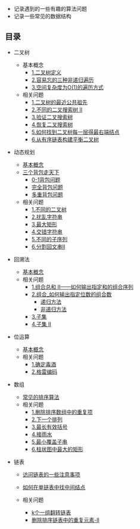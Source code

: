 + 记录遇到的一些有趣的算法问题
+ 记录一些常见的数据结构

## 目录

+ 二叉树
  
  + 基本概念
    + [1.二叉树定义](./binary_tree.md/#二叉树定义)
    + [2.容易忘的三种非递归遍历](./binary_tree.md/#二叉树的三种非递归遍历)
    + [3.空间复杂度为O(1)的遍历方式](./binary_tree.md/#二叉树空间复杂度为O(1)的遍历方式-Morris算法)
  + 相关问题
    + [1.二叉树的最近公共祖先](./The_nearest_common_ancestor.md)
    + [2.不同的二叉搜索树 II](./different_binary_tree_two.md)
    + [3.验证二叉搜索树](./binary_tree.md/#验证二叉搜索树)
    + [4.恢复二叉搜索树](./binary_tree.md/#恢复二叉搜索树)
    + [5.如何找到二叉树每一层得最右端结点](./binary_tree.md/#如何找到二叉树每一层得最右端结点)
    + [6.从有序链表构建平衡二叉树](./binary_tree.md/#从有序链表构建平衡二叉树)
+ 动态规划

  + [基本概念](./Dynamic_Programming.md/#动态规划概念)
  + [三个背包走天下](./Dynamic_Programming.md/#0-1背包问题)
    + [0-1背包问题](./Dynamic_Programming.md/#0-1背包问题)
    + [完全背包问题](./Dynamic_Programming.md/#完全背包问题)
    + [多重背包问题](./Dynamic_Programming.md/#多重背包问题)
  + 相关问题
    + [1.不同的二叉树](./different_binary.md)
    + [2.扰乱字符串](./Scrambling_string.md)
    + [3.最大矩形](./max_rectangular.md)
    + [4.交错字符串](./Interlaced_string.md)
    + [5.不同的子序列](./Dynamic_Programming.md/#不同的子序列)
    + [6.分割回文串II](./Dynamic_Programming.md/#分割回文串II)
+ 回溯法
  + [基本概念](./backtrack.md/#回溯法)
  + 相关问题
    + [1.组合总和 II——如何输出指定和的组合序列](./backtrack.md/#组合总和_如何输出指定和的组合序列)
    + [2.组合_如何输出指定位数的组合数](./backtrack.md/#组合_如何输出指定位数的组合数)
      + [递归方法](./backtrack.md/#递归方法)
      + [非递归方法](./backtrack.md/#非递归方法)
    + [3.子集](./backtrack.md/#子集)
    + [4.子集 II](./backtrack.md/#子集-二)

+ 位运算
  + [基本概念](./bit_operation.md)
  + 相关问题
    + [1.确定毒酒](./bit_operation.md/#确定毒酒)
    + [2.格雷编码](./bit_operation.md/#格雷编码)

+ 数组
  + [常见的排序算法](./array.md/#数组)
  + 相关问题
    + [1.删除排序数组中的重复项](./array.md/#删除排序数组中的重复项)
    + [2.下一个排列](./array.md/#下一个排列)
    + [3.最长有效括号](./array.md/#最长有效括号)
    + [4.接雨水](./array.md/#接雨水)
    + [5.最小覆盖子串](./array.md/#最小覆盖子串)
    + [6.柱状图中最大的矩形](./array.md/#柱状图中最大的矩形)

+ 链表

  + [访问链表的一些注意事项](./list.md/#访问链表的一些注意事项)

  + [如何在单链表中找中间结点](./list.md/#如何在单链表中找中间结点)

  + 相关问题
  
    + [k个一组翻转链表](./list.md/#k个一组翻转链表)
    + [删除排序链表中的重复元素-II](./list.md/#删除排序链表中的重复元素-II)
  
    

